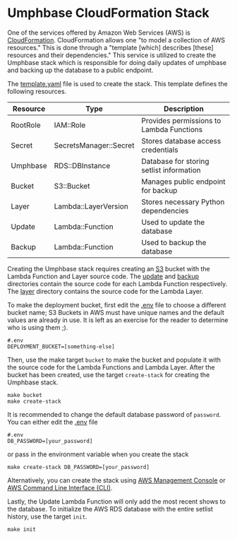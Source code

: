 # Umphbase CloudFormation Stack

One of the services offered by Amazon Web Services (AWS) is
[CloudFormation](https://aws.amazon.com/cloudformation/). CloudFormation
allows one "to model a collection of AWS resources." This is done through a
"template [which] describes [these] resources and their dependencies." This
service is utilized to create the Umphbase stack which is responsible for
doing daily updates of umphbase and backing up the database to a public
endpoint.

The [template.yaml](template.yaml) file is used to create the stack. This
template defines the following resources.

| Resource  | Type                   | Description                              |
| --------- | ---------------------- | ---------------------------------------- |
| RootRole  | IAM::Role              | Provides permissions to Lambda Functions |
| Secret    | SecretsManager::Secret | Stores database access credentials       |
| Umphbase  | RDS::DBInstance        | Database for storing setlist information |
| Bucket    | S3::Bucket             | Manages public endpoint for backup       |
| Layer     | Lambda::LayerVersion   | Stores necessary Python dependencies     |
| Update    | Lambda::Function       | Used to update the database              |
| Backup    | Lambda::Function       | Used to backup the database              |

Creating the Umphbase stack requires creating an [S3](https://aws.amazon.com/s3/)
bucket with the Lambda Function and Layer source code. The [update](update)
and [backup](backup) directories contain the source code for each Lambda
Function respectively. The [layer](layer) directory contains the source code
for the Lambda Layer.

To make the deployment bucket, first edit the [.env](.env)
file to choose a different bucket name; S3 Buckets in AWS must have unique names
and the default values are already in use. It is left as an exercise for the
reader to determine who is using them ;).

```
#.env
DEPLOYMENT_BUCKET=[something-else]
```

Then, use the make target `bucket` to make the bucket and populate it with the
source code for the Lambda Functions and Lambda Layer. After the bucket has been
created, use the target `create-stack` for creating the Umphbase stack.

```
make bucket
make create-stack
```

It is recommended to change the default database password of `password`. You
can either edit the [.env](.env) file

```
#.env
DB_PASSWORD=[your_password]
```

or pass in the environment variable when you create the stack

```
make create-stack DB_PASSWORD=[your_password]
```

Alternatively, you can create the stack using
[AWS Management Console](https://aws.amazon.com/console/) or
[AWS Command Line Interface (CLI)](https://aws.amazon.com/cli/).

Lastly, the Update Lambda Function will only add the most recent shows to the
database. To initialize the AWS RDS database with the entire setlist history,
use the target `init`.

```
make init
```
